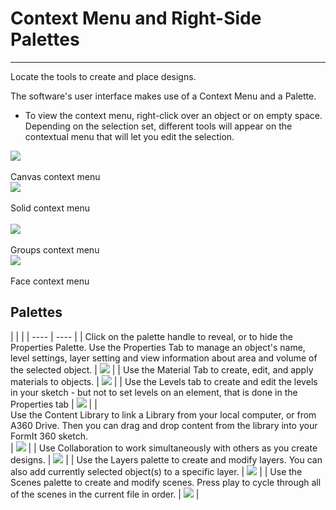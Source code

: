 # Context Menu and Right-Side Palettes

----

Locate the tools to create and place designs.
 

The software's user interface makes use of a Context Menu and a Palette.

* To view the context menu, right-click over an object or on empty space. Depending on the selection set, different tools will appear on the contextual menu that will let you edit the selection. 
    
![](Images/GUID-A91393B3-6AFD-4A36-A766-C15D21C0A4AD-low.png) <br><br>Canvas context menu<br>    ![](Images/GUID-7E7240F8-0027-4F01-AD5D-9FE71CACCC10-low.png) <br><br>Solid context menu<br>  
![](Images/GUID-F9112937-1DD8-4500-8613-93E9AFB93568-low.png) <br><br>Groups context menu<br>     ![](Images/GUID-875CD4E5-E3A3-4F3C-A849-9CE6E26DAEA3-low.png) <br><br>Face context menu<br>  

## Palettes

| | |
    | ---- | ---- |
    | Click on the palette handle to reveal, or to hide the Properties Palette. Use the Properties Tab to manage an object's name, level settings, layer setting and view information about area and volume of the selected object.   |   ![](Images/GUID-A061E419-F183-4D8C-9265-A9F400EC7E93-low.png)   |
    | Use the Material Tab to create, edit, and apply materials to objects.   |   ![](Images/GUID-D8DB2F73-E1FF-40C0-9C43-9A8B69136EE4-low.png)   |
    | Use the Levels tab to create and edit the levels in your sketch - but not to set levels on an element, that is done in the Properties tab   |   ![](Images/GUID-875750E4-17E6-4057-B231-BD776223CEAE-low.png)   |
    | <br>Use the Content Library to link a Library from your local computer, or from A360 Drive. Then you can drag and drop content from the library into your FormIt 360 sketch.<br>  |   ![](Images/GUID-28DCD782-6555-40C0-9558-8CC096B5930C-low.png)   |
    | Use Collaboration to work simultaneously with others as you create designs.   |   ![](Images/GUID-E17BEBE7-6486-4302-BCE6-211C601AEAC6-low.png)   |
    | Use the Layers palette to create and modify layers. You can also add currently selected object(s) to a specific layer.   |   ![](Images/GUID-9E95DA19-0C90-47FD-B4E4-39716C331640-low.png)   |
    | Use the Scenes palette to create and modify scenes. Press play to cycle through all of the scenes in the current file in order.   |   ![](Images/GUID-5FB0624F-EA3A-46B2-A01E-A1C35A19C76F-low.png)   |
